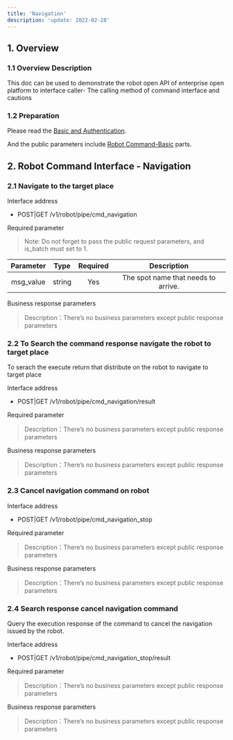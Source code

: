 ```yaml
---
title: 'Navigation'
description: 'update: 2022-02-28'
---
```


## 1. Overview

### 1.1 Overview Description

This doc can be used to demonstrate the robot open API of enterprise open platform to interface caller- The calling method of command interface and cautions 

### 1.2 Preparation

Please read the [Basic and Authentication](https://ainirobot.gatsbyjs.io/docs/server/jiedai-server-api#basic-and-authentication-basic-and-authentication).

And the public parameters include [Robot Command-Basic](https://ainirobot.gatsbyjs.io/docs/server/jiedai-server-api#robot-command-basic-robot-command-basic) parts.



## 2. Robot Command Interface - Navigation

### 2.1 Navigate to the target place

Interface address

+ POST|GET /v1/robot/pipe/cmd_navigation

Required parameter

> Note: Do not forget to pass the public request parameters, and is_batch must set to 1.

<div class="fixed-table bordered-table">

|Parameter|Type|Required|Description|
|:-:|:-:|:-:|:-:|
|msg_value|string|Yes|The spot name that needs to arrive. |
</div>

Business response parameters

> Description：There’s no business parameters except public response parameters

### 2.2 To Search the command response navigate the robot to target place

To serach the execute return that distribute on the robot to navigate to target place

Interface address

+ POST|GET /v1/robot/pipe/cmd_navigation/result

Required parameter

> Description：There’s no business parameters except public response parameters

Business response parameters

> Description：There’s no business parameters except public response parameters

### 2.3 Cancel navigation command on robot 

Interface address

+ POST|GET /v1/robot/pipe/cmd_navigation_stop

Required parameter

> Description：There’s no business parameters except public response parameters

Business response parameters

> Description：There’s no business parameters except public response parameters

### 2.4 Search response cancel navigation command

Query the execution response of the command to cancel the navigation issued by the robot.

Interface address

+ POST|GET /v1/robot/pipe/cmd_navigation_stop/result

Required parameter

> Description：There’s no business parameters except public response parameters

Business response parameters

> Description：There’s no business parameters except public response parameters